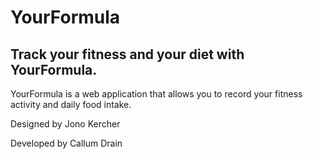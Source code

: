 # YourFormula
## Track your fitness and your diet with YourFormula.

YourFormula is a web application that allows you to record your fitness activity and daily food intake.

Designed by Jono Kercher

Developed by Callum Drain
